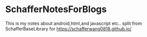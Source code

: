 # SchafferNotesForBlogs
This is my notes about android,html,and javascript etc.. split from SchafferBaseLibrary for https://schafferwang0818.github.io/
